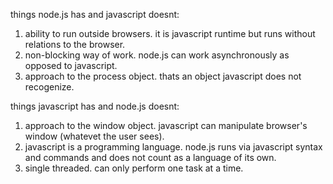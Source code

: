 things node.js has and javascript doesnt:
1. ability to run outside browsers. it is javascript runtime
but runs without relations to the browser.
2. non-blocking way of work. node.js can work asynchronously as opposed to javascript.
3. approach to the process object. thats an object javascript does not recogenize.

things javascript has and node.js doesnt: 
1. approach to the window object. javascript can manipulate browser's window (whatevet the user sees).
2. javascript is a programming language. node.js runs via javascript syntax and commands and does not
count as a language of its own.
3. single threaded. can only perform one task at a time.